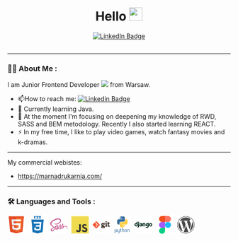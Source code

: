 <div id="header" align="center">
  <h1>
 Hello
  <img src="https://media.giphy.com/media/hvRJCLFzcasrR4ia7z/giphy.gif" width="30px" height="30px'/>
</h1>
  <img src="https://img.freepik.com/free-vector/colorful-illustration-female-programmer-working_23-2148277397.jpg?w=900&t=st=1651306714~exp=1651307314~hmac=51d4a9c1ab933dcf446c19d24df69dee3000f431d303cd3f561ea2aa4b0719a9" width="150"/>
</div>
<div id="badges" align="center">
  <a href="https://www.linkedin.com/in/dominika-papierska/"><img src="https://img.shields.io/badge/LinkedIn-blue?style=for-the-badge&logo=linkedin&logoColor=white" alt="LinkedIn Badge"/></a>
</div>
<div align="center">
  <img  src="https://komarev.com/ghpvc/?username=dominikapap&style=flat-square&color=blue" alt=""/>
</div>


---

### :woman_technologist: About Me :
I am Junior Frontend Developer <img src="https://media.giphy.com/media/WUlplcMpOCEmTGBtBW/giphy.gif" width="30"> from Warsaw.

- :mailbox:How to reach me: [![Linkedin Badge](https://img.shields.io/badge/LinkedIn-blue?style=for-the-badge&logo=linkedin&logoColor=white)](https://www.linkedin.com/in/dominika-papierska/)
- :telescope: Currently learning Java.
- :seedling: At the moment I'm focusing on deepening my knowledge of RWD, SASS and BEM metodology. Recently I also started learning REACT. 
- :zap: In my free time, I like to play video games, watch fantasy movies and k-dramas. 

---

 My commercial webistes:
 - https://marnadrukarnia.com/

---
### :hammer_and_wrench: Languages and Tools :
<div>
 <img src="https://github.com/devicons/devicon/blob/master/icons/html5/html5-original.svg" title="HTML5" alt="HTML" width="40" height="40"/>&nbsp;
 <img src="https://github.com/devicons/devicon/blob/master/icons/css3/css3-plain-wordmark.svg"  title="CSS3" alt="CSS" width="40" height="40"/>&nbsp;
 <img src="https://github.com/devicons/devicon/blob/master/icons/sass/sass-original.svg" title="SASS" alt="SASS" width="40" height="40"/>&nbsp;
 <img src="https://github.com/devicons/devicon/blob/master/icons/javascript/javascript-original.svg" title="JavaScript" alt="JavaScript" width="40" height="40"/>&nbsp;
  <img src="https://github.com/devicons/devicon/blob/master/icons/git/git-original-wordmark.svg" title="Git" alt="Git" width="40" height="40"/>&nbsp;
  <img src="https://github.com/devicons/devicon/blob/master/icons/python/python-original-wordmark.svg" title="Python" alt="Python" width="40" height="40"/>&nbsp;
  <img src="https://github.com/devicons/devicon/blob/master/icons/django/django-plain-wordmark.svg" title="Django" alt="Django" width="40" height="40"/>&nbsp;
  <img src="https://github.com/devicons/devicon/blob/master/icons/figma/figma-original.svg" title="Figma" alt="Figma" width="40" height="40"/>&nbsp;
  <img src="https://github.com/devicons/devicon/blob/master/icons/wordpress/wordpress-plain.svg" title="Figma" alt="Wordpress" width="40" height="40"/>&nbsp;
                                                                                                                                            
</div>

<!--
**dominikapap/dominikapap** is a ✨ _special_ ✨ repository because its `README.md` (this file) appears on your GitHub profile.

Here are some ideas to get you started:

- 🔭 I’m currently working on ...
- 🌱 I’m currently learning ...
- 👯 I’m looking to collaborate on ...
- 🤔 I’m looking for help with ...
- 💬 Ask me about ...
- 📫 How to reach me: ...
- 😄 Pronouns: ...
- ⚡ Fun fact: ...
-->
